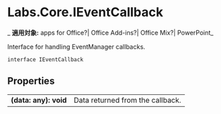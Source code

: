 
# Labs.Core.IEventCallback

 _ **適用対象:** apps for Office?| Office Add-ins?| Office Mix?| PowerPoint_

Interface for handling EventManager callbacks.

```
interface IEventCallback
```


## Properties


|||
|:-----|:-----|
|**(data: any): void**|Data returned from the callback.|
